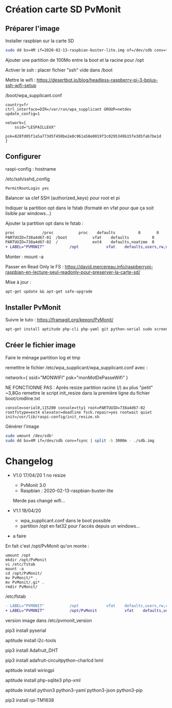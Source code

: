 # Création carte SD PvMonit

## Préparer l'image

Installer raspbian sur la carte SD

```bash
sudo dd bs=4M if=2020-02-13-raspbian-buster-lite.img of=/dev/sdb conv=fsync
```

Ajouter une partition de 100Mo entre la boot et la racine pour /opt

Activer le ssh : placer fichier "ssh" vide dans /boot

Mettre le wifi : https://desertbot.io/blog/headless-raspberry-pi-3-bplus-ssh-wifi-setup

/boot/wpa_supplicant.conf 

```
country=fr
ctrl_interface=DIR=/var/run/wpa_supplicant GROUP=netdev
update_config=1

network={
	ssid="LESPAILLEUX"
	psk=828fd05f1a5a773d5f450be2e8c961a58e0019f3c0295349b15fe385fab7be1d
}
```

## Configurer

raspi-config : hostname

/etc/ssh/sshd_config

```
PermitRootLogin yes
```

Balancer sa clef SSH (authorized_keys) pour root et pi

Indiquer la partition opt dans le fstab (formaté en vfat pour que ça soit lisible par windows...)

Ajouter la partition opt dans le fstab : 

```diff
proc            /proc           proc    defaults          0       0
PARTUUID=738a4d67-01  /boot           vfat    defaults          0       2
PARTUUID=738a4d67-02  /               ext4    defaults,noatime  0       1
+ LABEL="PVMONIT"           /opt            vfat    defaults,users,rw,umask=022,uid=1001,gid=1001  0       0
```

Monter : mount -a

Passer en Read Only le FS : https://david.mercereau.info/raspberrypi-raspbian-en-lecture-seul-readonly-pour-preserver-la-carte-sd/

Mise à jour : 

```
apt-get update && apt-get safe-upgrade
```

## Installer PvMonit

Suivre le tuto : https://framagit.org/kepon/PvMonit/

```bash
apt-get install aptitude php-cli php-yaml git python-serial sudo screen sshpass python3 python3-pip python3-yaml lighttpd php-cgi  php-xml php7.3-json lynx gpio-utils php-sqlite3 php-xml python3 python3-yaml python3-pip htop iftop iotop screen nmap tcpdump lsof iptraf dnsutils mc ncdu whois rsync tree
```

## Créer le fichier image

Faire le ménage partition log et tmp

remetttre le fichier /etc/wpa_supplicant/wpa_supplicant.conf avec : 

network={
       ssid="MONWIFI"
       psk="monMotDePasseWifi"
}

NE FONCTIONNE PAS : Après resize partition racine (/) au plus "petit" ~3,8Go remettre le script init_resize dans la première ligne du fichier boot/cmdline.txt

```
console=serial0,115200 console=tty1 root=PARTUUID=738a4d67-02 rootfstype=ext4 elevator=deadline fsck.repair=yes rootwait quiet init=/usr/lib/raspi-config/init_resize.sh
```

Générer l'image

```bash
sudo umount /dev/sdb*
sudo dd bs=4M if=/dev/sdb conv=fsync | split -b 3000m - ./sdb.img
```

# Changelog

* V1.0 17/04/20 1 no resize
  * PvMonit 3.0 
  * Raspbian : 2020-02-13-raspbian-buster-lite 
  
  Merde pas changé wifi...

* V1.1 18/04/20
  * wpa_supplicant.conf  dans le boot possible
  * partition /opt en fat32 pour l'accès depuis un windows...

* a faire

En fait c'est /opt/PvMonit qu'on monte :

```
umount /opt
mkdir /opt/PvMonit
vi /etc/fstab 
mount -a
cd /opt/PvMonit/
mv PvMonit/* .
mv PvMonit/.gi* .
rmdir PvMonit/
```

/etc/fstab

```diff
- LABEL="PVMONIT"           /opt            vfat    defaults,users,rw,umask=022,uid=1001,gid=1001  0       0
+ LABEL="PVMONIT"           /opt/PvMonit            vfat    defaults,users,exec,rw,umask=022,uid=1001,gid=1001  0       0
```

version image dans /etc/pvmonit_version 

pip3 install pyserial

aptitude install i2c-tools

pip3 install Adafruit_DHT

pip3 install adafruit-circuitpython-charlcd lxml

aptitude install wiringpi

aptitude install php-sqlite3 php-xml

aptitude install python3 python3-yaml python3-json python3-pip

pip3 install rpi-TM1638

